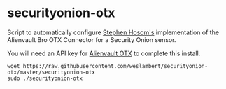 # securityonion-otx
Script to automatically configure [Stephen Hosom's](https://github.com/hosom/bro-otx) implementation of the Alienvault Bro OTX Connector for a Security Onion sensor.

You will need an API key for [Alienvault OTX](https://otx.alienvault.com/) to complete this install.
```
wget https://raw.githubusercontent.com/weslambert/securityonion-otx/master/securityonion-otx
sudo ./securityonion-otx
```
